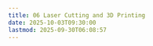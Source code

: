 ```yaml
---
title: 06 Laser Cutting and 3D Printing
date: 2025-10-03T09:30:00
lastmod: 2025-09-30T06:08:57
---
```

